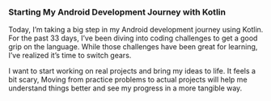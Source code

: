 ### Starting My Android Development Journey with Kotlin

Today, I’m taking a big step in my Android development journey using Kotlin. For the past 33 days, I’ve been diving into coding challenges to get a good grip on the language. While those challenges have been great for learning, I’ve realized it’s time to switch gears.

I want to start working on real projects and bring my ideas to life. It feels a bit scary, Moving from practice problems to actual projects will help me understand things better and see my progress in a more tangible way.
